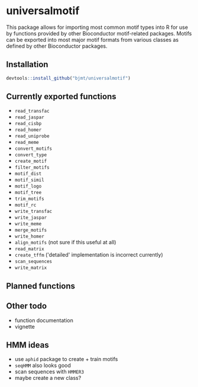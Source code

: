 # universalmotif #

This package allows for importing most common motif types into R for use by
functions provided by other Bioconductor motif-related packages. Motifs can be 
exported into most major motif formats from various classes as defined by other
Bioconductor packages.

## Installation ##

```r
devtools::install_github("bjmt/universalmotif")
```

## Currently exported functions ##

  - `read_transfac`
  - `read_jaspar`
  - `read_cisbp`
  - `read_homer`
  - `read_uniprobe`
  - `read_meme`
  - `convert_motifs`
  - `convert_type`
  - `create_motif`
  - `filter_motifs`
  - `motif_dist`
  - `motif_simil`
  - `motif_logo`
  - `motif_tree`
  - `trim_motifs`
  - `motif_rc`
  - `write_transfac`
  - `write_jaspar`
  - `write_meme`
  - `merge_motifs`
  - `write_homer`
  - `align_motifs` (not sure if this useful at all)
  - `read_matrix`
  - `create_tffm` ('detailed' implementation is incorrect currently)
  - `scan_sequences`
  - `write_matrix`

## Planned functions ##


## Other todo ##

  - function documentation
  - vignette

## HMM ideas ##

  - use `aphid` package to create + train motifs
  - `seqHMM` also looks good
  - scan sequences with `HMMER3`
  - maybe create a new class?
